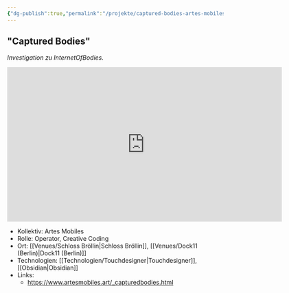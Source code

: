 ```yaml
---
{"dg-publish":true,"permalink":"/projekte/captured-bodies-artes-mobiles-schloss-broellin/"}
---
```


## "Captured Bodies"

*Investigation zu InternetOfBodies.*

<iframe src="https://player.vimeo.com/video/858201230?h=7c1d1e05e4" width="640" height="360" frameborder="0" allow="autoplay; fullscreen; picture-in-picture" allowfullscreen></iframe>

- Kollektiv: Artes Mobiles
- Rolle: Operator, Creative Coding
- Ort: [[Venues/Schloss Bröllin\|Schloss Bröllin]], [[Venues/Dock11 (Berlin)\|Dock11 (Berlin)]]
- Technologien: [[Technologien/Touchdesigner\|Touchdesigner]], [[Obsidian\|Obsidian]]
- Links: 
	- https://www.artesmobiles.art/_capturedbodies.html

